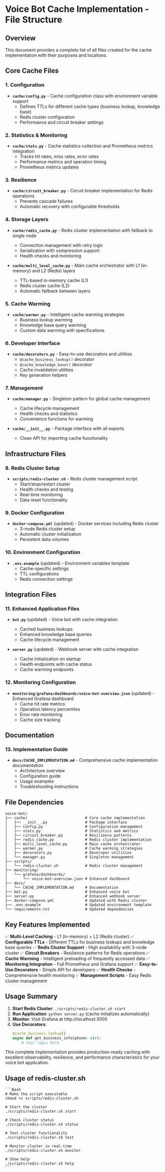 # Voice Bot Cache Implementation - File Structure

## Overview
This document provides a complete list of all files created for the cache implementation with their purposes and locations.

## Core Cache Files

### 1. Configuration
- **`cache/config.py`** - Cache configuration class with environment variable support
  - Defines TTLs for different cache types (business lookup, knowledge base)
  - Redis cluster configuration
  - Performance and circuit breaker settings

### 2. Statistics & Monitoring
- **`cache/stats.py`** - Cache statistics collection and Prometheus metrics integration
  - Tracks hit rates, miss rates, error rates
  - Performance metrics and operation timing
  - Prometheus metrics updates

### 3. Resilience
- **`cache/circuit_breaker.py`** - Circuit breaker implementation for Redis operations
  - Prevents cascade failures
  - Automatic recovery with configurable thresholds

### 4. Storage Layers
- **`cache/redis_cache.py`** - Redis cluster implementation with fallback to single node
  - Connection management with retry logic
  - Serialization with compression support
  - Health checks and monitoring

- **`cache/multi_level_cache.py`** - Main cache orchestrator with L1 (in-memory) and L2 (Redis) layers
  - TTL-based in-memory cache (L1)
  - Redis cluster cache (L2)
  - Automatic fallback between layers

### 5. Cache Warming
- **`cache/warmer.py`** - Intelligent cache warming strategies
  - Business lookup warming
  - Knowledge base query warming
  - Custom data warming with specifications

### 6. Developer Interface
- **`cache/decorators.py`** - Easy-to-use decorators and utilities
  - `@cache_business_lookup()` decorator
  - `@cache_knowledge_base()` decorator
  - Cache invalidation utilities
  - Key generation helpers

### 7. Management
- **`cache/manager.py`** - Singleton pattern for global cache management
  - Cache lifecycle management
  - Health checks and statistics
  - Convenience functions for warming

- **`cache/__init__.py`** - Package interface with all exports
  - Clean API for importing cache functionality

## Infrastructure Files

### 8. Redis Cluster Setup
- **`scripts/redis-cluster.sh`** - Redis cluster management script
  - Start/stop/restart cluster
  - Health checks and testing
  - Real-time monitoring
  - Data reset functionality

### 9. Docker Configuration
- **`docker-compose.yml`** (updated) - Docker services including Redis cluster
  - 3-node Redis cluster setup
  - Automatic cluster initialization
  - Persistent data volumes

### 10. Environment Configuration
- **`.env.example`** (updated) - Environment variables template
  - Cache-specific settings
  - TTL configurations
  - Redis connection settings

## Integration Files

### 11. Enhanced Application Files
- **`bot.py`** (updated) - Voice bot with cache integration
  - Cached business lookups
  - Enhanced knowledge base queries
  - Cache lifecycle management

- **`server.py`** (updated) - Webhook server with cache integration
  - Cache initialization on startup
  - Health endpoints with cache status
  - Cache warming endpoints

### 12. Monitoring Configuration
- **`monitoring/grafana/dashboards/voice-bot-overview.json`** (updated) - Enhanced Grafana dashboard
  - Cache hit rate metrics
  - Operation latency percentiles
  - Error rate monitoring
  - Cache size tracking

## Documentation

### 13. Implementation Guide
- **`docs/CACHE_IMPLEMENTATION.md`** - Comprehensive cache implementation documentation
  - Architecture overview
  - Configuration guide
  - Usage examples
  - Troubleshooting instructions

## File Dependencies

```
voice-bot/
├── cache/                          # Core cache implementation
│   ├── __init__.py                 # Package interface
│   ├── config.py                   # Configuration management
│   ├── stats.py                    # Statistics and metrics
│   ├── circuit_breaker.py          # Resilience patterns
│   ├── redis_cache.py              # Redis cluster implementation
│   ├── multi_level_cache.py        # Main cache orchestrator
│   ├── warmer.py                   # Cache warming strategies
│   ├── decorators.py               # Developer utilities
│   └── manager.py                  # Singleton management
├── scripts/
│   └── redis-cluster.sh            # Redis cluster management
├── monitoring/
│   └── grafana/dashboards/
│       └── voice-bot-overview.json # Enhanced dashboard
├── docs/
│   └── CACHE_IMPLEMENTATION.md     # Documentation
├── bot.py                          # Enhanced voice bot
├── server.py                       # Enhanced webhook server
├── docker-compose.yml              # Updated with Redis cluster
├── .env.example                    # Updated environment template
└── requirements.txt                # Updated dependencies
```

## Key Features Implemented

✅ **Multi-Level Caching** - L1 (in-memory) + L2 (Redis cluster)
✅ **Configurable TTLs** - Different TTLs for business lookups and knowledge base queries
✅ **Redis Cluster Support** - High availability with 3-node cluster
✅ **Circuit Breakers** - Resilience patterns for Redis operations
✅ **Cache Warming** - Intelligent preloading of frequently accessed data
✅ **Monitoring Integration** - Full Prometheus and Grafana support
✅ **Easy-to-Use Decorators** - Simple API for developers
✅ **Health Checks** - Comprehensive health monitoring
✅ **Management Scripts** - Easy Redis cluster management

## Usage Summary

1. **Start Redis Cluster**: `./scripts/redis-cluster.sh start`
2. **Run Application**: `python server.py` (cache initializes automatically)
3. **Monitor**: Visit Grafana at http://localhost:3000
4. **Use Decorators**: 
   ```python
   @cache_business_lookup()
   async def get_business_info(phone: str):
       # Your logic here
   ```

This complete implementation provides production-ready caching with excellent observability, resilience, and performance characteristics for your voice bot application.

## Usage of redis-cluster.sh
    ```Bash
    # Make the script executable
    chmod +x scripts/redis-cluster.sh

    # Start the cluster
    ./scripts/redis-cluster.sh start

    # Check cluster status
    ./scripts/redis-cluster.sh status

    # Test cluster functionality
    ./scripts/redis-cluster.sh test

    # Monitor cluster in real-time
    ./scripts/redis-cluster.sh monitor

    # Show help
    ./scripts/redis-cluster.sh help
    ```
